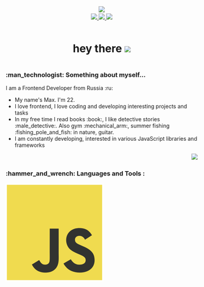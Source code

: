 <div id="header" align="center">
  <img src="https://media.giphy.com/media/JIX9t2j0ZTN9S/giphy.gif" width="250"/>
</div>
<div id="bages" align="center">
  <a href='https://vk.com/maks.ops96'>
    <img src="https://img.shields.io/badge/Vkontakte-blue?style=for-the-badge&logo=Vk&logoColor=white" />
  </a>
  <a href='https://www.instagram.com/maxiim.it?igsh=MXZzeXh2Y2t5bm1zOQ=='>
    <img src="https://img.shields.io/badge/instagram-red?style=for-the-badge&logo=Instagram&logoColor=white" />
  </a>
  <a href='https://t.me/maxiimit'>
    <img src="https://img.shields.io/badge/Telegram-blue?style=for-the-badge&logo=Telegram&logoColor=white" />
  </a>
</div>
<div align="center">
  <img src="https://komarev.com/ghpvc/?username=MaxTyson27e&style=flat-square&color=blue" alt=""/>
</div>
<h1 align="center">
  hey there
  <img src="https://media.giphy.com/media/hvRJCLFzcasrR4ia7z/giphy.gif" width="30px"/>
</h1>
<div>
  <div align="left" style="float: left">
    <h3>
      :man_technologist: Something about myself...
    </h3>
    <p>I am a Frontend Developer from Russia :ru:</p>
    <ul>
      <li>My name's Max. I'm 22. </li>
      <li>I love frontend, I love coding and developing interesting projects and tasks</li>
      <li>In my free time I read books :book:, I like detective stories :male_detective:. Also gym :mechanical_arm:, summer fishing :fishing_pole_and_fish: in nature, guitar.</li>
      <li>I am constantly developing, interested in various JavaScript libraries and frameworks</li>
    </ul>
  </div>
  <div align="right" vertical-align="middle">
    <img src="https://media.giphy.com/media/nZUcWtrNqs9Nu/giphy.gif" width="300px" />
  </div>
</div>
<h3>
  :hammer_and_wrench: Languages and Tools :
</h3>
<div>
  <img src="https://github.com/devicons/devicon/blob/master/icons/javascript/javascript-original.svg" />
</div>

